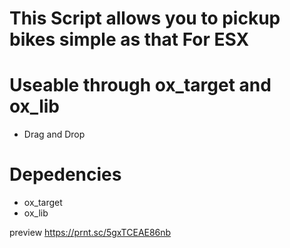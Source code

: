 # This Script allows you to pickup bikes simple as that For ESX

# Useable through ox_target and ox_lib

* Drag and Drop

# Depedencies
- ox_target
- ox_lib

preview https://prnt.sc/5gxTCEAE86nb